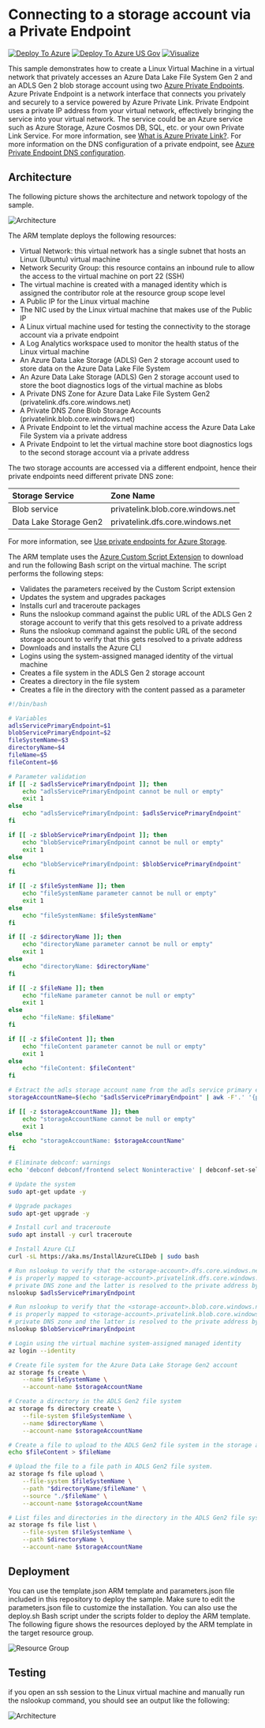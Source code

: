 # Connecting to a storage account via a Private Endpoint #

[![Deploy To Azure](https://raw.githubusercontent.com/Azure/azure-quickstart-templates/master/1-CONTRIBUTION-GUIDE/images/deploytoazure.svg?sanitize=true)](https://portal.azure.com/#create/Microsoft.Template/uri/https%3A%2F%2Fraw.githubusercontent.com%2FAzure%2Fazure-quickstart-templates%2Fmaster%2F201-blob-storage-private-endpoint%2Fazuredeploy.json)
[![Deploy To Azure US Gov](https://raw.githubusercontent.com/Azure/azure-quickstart-templates/master/1-CONTRIBUTION-GUIDE/images/deploytoazuregov.svg?sanitize=true)](https://portal.azure.us/#create/Microsoft.Template/uri/https%3A%2F%2Fraw.githubusercontent.com%2FAzure%2Fazure-quickstart-templates%2Fmaster%2F201-blob-storage-private-endpoint%2Fazuredeploy.json)
[![Visualize](https://raw.githubusercontent.com/Azure/azure-quickstart-templates/master/1-CONTRIBUTION-GUIDE/images/visualizebutton.svg?sanitize=true)](http://armviz.io/#/?load=https%3A%2F%2Fraw.githubusercontent.com%2FAzure%2Fazure-quickstart-templates%2Fmaster%2F201-blob-storage-private-endpoint%2Fazuredeploy.json)

This sample demonstrates how to create a Linux Virtual Machine in a virtual network that privately accesses an Azure Data Lake File System Gen 2 and an ADLS Gen 2 blob storage account using two [Azure Private Endpoints](https://docs.microsoft.com/en-us/azure/private-link/private-endpoint-overview). Azure Private Endpoint is a network interface that connects you privately and securely to a service powered by Azure Private Link. Private Endpoint uses a private IP address from your virtual network, effectively bringing the service into your virtual network. The service could be an Azure service such as Azure Storage, Azure Cosmos DB, SQL, etc. or your own Private Link Service. For more information, see [What is Azure Private Link?](https://docs.microsoft.com/en-us/azure/private-link/private-link-overview). For more information on the DNS configuration of a private endpoint, see [Azure Private Endpoint DNS configuration](https://docs.microsoft.com/en-us/azure/private-link/private-endpoint-dns).

## Architecture ##

The following picture shows the architecture and network topology of the sample.

![Architecture](images/architecture.png)

The ARM template deploys the following resources:

- Virtual Network: this virtual network has a single subnet that hosts an Linux (Ubuntu) virtual machine
- Network Security Group: this resource contains an inbound rule to allow the access to the virtual machine on port 22 (SSH)
- The virtual machine is created with a managed identity which is assigned the contributor role at the resource group scope level
- A Public IP for the Linux virtual machine
- The NIC used by the Linux virtual machine that makes use of the Public IP
- A Linux virtual machine used for testing the connectivity to the storage account via a private endpoint
- A Log Analytics workspace used to monitor the health status of the Linux virtual machine
- An Azure Data Lake Storage (ADLS) Gen 2 storage account used to store data on the Azure Data Lake File System
- An Azure Data Lake Storage (ADLS) Gen 2 storage account used to store the boot diagnostics logs of the virtual machine as blobs
- A Private DNS Zone for Azure Data Lake File System Gen2 (privatelink.dfs.core.windows.net)
- A Private DNS Zone Blob Storage Accounts (privatelink.blob.core.windows.net)
- A Private Endpoint to let the virtual machine access the Azure Data Lake File System via a private address
- A Private Endpoint to let the virtual machine store boot diagnostics logs to the second storage account via a private address

The two storage accounts are accessed via a different endpoint, hence their private endpoints need different private DNS zone:

| Storage Service | Zone Name |
| :-- | :--|
| Blob service | privatelink.blob.core.windows.net |
| Data Lake Storage Gen2 | privatelink.dfs.core.windows.net |

For more information, see [Use private endpoints for Azure Storage](https://docs.microsoft.com/en-us/azure/storage/common/storage-private-endpoints#dns-changes-for-private-endpoints).

The ARM template uses the [Azure Custom Script Extension](https://docs.microsoft.com/en-us/azure/virtual-machines/extensions/custom-script-linux) to download and run the following Bash script on the virtual machine. The script performs the following steps:

- Validates the parameters received by the Custom Script extension
- Updates the system and upgrades packages
- Installs curl and traceroute packages
- Runs the nslookup command against the public URL of the ADLS Gen 2 storage account to verify that this gets resolved to a private address
- Runs the nslookup command against the public URL of the second storage account to verify that this gets resolved to a private address
- Downloads and installs the Azure CLI
- Logins using the system-assigned managed identity of the virtual machine
- Creates a file system in the ADLS Gen 2 storage account
- Creates a directory in the file system
- Creates a file in the directory with the content passed as a parameter

```bash
#!/bin/bash

# Variables
adlsServicePrimaryEndpoint=$1
blobServicePrimaryEndpoint=$2
fileSystemName=$3
directoryName=$4
fileName=$5
fileContent=$6

# Parameter validation
if [[ -z $adlsServicePrimaryEndpoint ]]; then
    echo "adlsServicePrimaryEndpoint cannot be null or empty"
    exit 1
else
    echo "adlsServicePrimaryEndpoint: $adlsServicePrimaryEndpoint"
fi

if [[ -z $blobServicePrimaryEndpoint ]]; then
    echo "blobServicePrimaryEndpoint cannot be null or empty"
    exit 1
else
    echo "blobServicePrimaryEndpoint: $blobServicePrimaryEndpoint"
fi

if [[ -z $fileSystemName ]]; then
    echo "fileSystemName parameter cannot be null or empty"
    exit 1
else
    echo "fileSystemName: $fileSystemName"
fi

if [[ -z $directoryName ]]; then
    echo "directoryName parameter cannot be null or empty"
    exit 1
else
    echo "directoryName: $directoryName"
fi

if [[ -z $fileName ]]; then
    echo "fileName parameter cannot be null or empty"
    exit 1
else
    echo "fileName: $fileName"
fi

if [[ -z $fileContent ]]; then
    echo "fileContent parameter cannot be null or empty"
    exit 1
else
    echo "fileContent: $fileContent"
fi

# Extract the adls storage account name from the adls service primary endpoint
storageAccountName=$(echo "$adlsServicePrimaryEndpoint" | awk -F'.' '{print $1}')

if [[ -z $storageAccountName ]]; then
    echo "storageAccountName cannot be null or empty"
    exit 1
else
    echo "storageAccountName: $storageAccountName"
fi

# Eliminate debconf: warnings
echo 'debconf debconf/frontend select Noninteractive' | debconf-set-selections

# Update the system
sudo apt-get update -y

# Upgrade packages
sudo apt-get upgrade -y

# Install curl and traceroute
sudo apt install -y curl traceroute

# Install Azure CLI
curl -sL https://aka.ms/InstallAzureCLIDeb | sudo bash

# Run nslookup to verify that the <storage-account>.dfs.core.windows.net public hostname of the storage account 
# is properly mapped to <storage-account>.privatelink.dfs.core.windows.net by the privatelink.dfs.core.windows.net 
# private DNS zone and the latter is resolved to the private address by the A record
nslookup $adlsServicePrimaryEndpoint

# Run nslookup to verify that the <storage-account>.blob.core.windows.net public hostname of the storage account 
# is properly mapped to <storage-account>.privatelink.blob.core.windows.net by the privatelink.blob.core.windows.net 
# private DNS zone and the latter is resolved to the private address by the A record
nslookup $blobServicePrimaryEndpoint

# Login using the virtual machine system-assigned managed identity
az login --identity

# Create file system for the Azure Data Lake Storage Gen2 account
az storage fs create \
    --name $fileSystemName \
    --account-name $storageAccountName

# Create a directory in the ADLS Gen2 file system
az storage fs directory create \
    --file-system $fileSystemName \
    --name $directoryName \
    --account-name $storageAccountName

# Create a file to upload to the ADLS Gen2 file system in the storage account
echo $fileContent > $fileName

# Upload the file to a file path in ADLS Gen2 file system.
az storage fs file upload \
    --file-system $fileSystemName \
    --path "$directoryName/$fileName" \
    --source "./$fileName" \
    --account-name $storageAccountName

# List files and directories in the directory in the ADLS Gen2 file system.
az storage fs file list \
    --file-system $fileSystemName \
    --path $directoryName \
    --account-name $storageAccountName
```

## Deployment ##

You can use the template.json ARM template and parameters.json file included in this repository to deploy the sample. Make sure to edit the parameters.json file to customize the installation. You can also use the deploy.sh Bash script under the scripts folder to deploy the ARM template. The following figure shows the resources deployed by the ARM template in the target resource group.

![Resource Group](images/resourcegroup.png)

## Testing ##

if you open an ssh session to the Linux virtual machine and manually run the nslookup command, you should see an output like the following:

![Architecture](images/nslookup.png)

